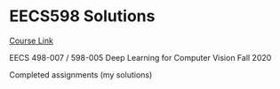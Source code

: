 # EECS598 Solutions

[Course Link](https://web.eecs.umich.edu/~justincj/teaching/eecs498/FA2020/)

EECS 498-007 / 598-005
Deep Learning for Computer Vision
Fall 2020

Completed assignments (my solutions)